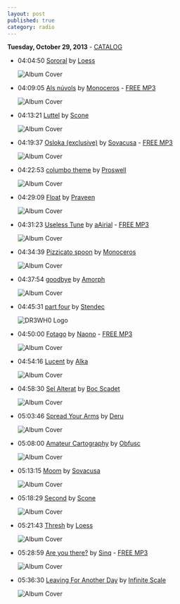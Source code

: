 ```yaml
---
layout: post
published: true
category: radio
---
```


**Tuesday, October 29, 2013** - [CATALOG](/2013/10/29/monoceros-radio-catalog)

*   04:04:50  [Sororal](http://goo.gl/gTZEFE) by [Loess](http://www.last.fm/music/Loess)

    ![Album Cover](http://userserve-ak.last.fm/serve/174s/3846903.jpg "Wind And Water")

*   04:09:05  [Als núvols](http://goo.gl/k7kvWn) by [Monoceros](http://www.last.fm/music/Monoceros) - [FREE MP3](http://goo.gl/IZY5DJ)

    ![Album Cover](http://userserve-ak.last.fm/serve/174s/46995969.jpg "A glorious afternoon")

*   04:13:21  [Luttel](http://goo.gl/LMRYFD) by [Scone](http://www.last.fm/music/Scone)

    ![Album Cover](http://userserve-ak.last.fm/serve/174s/88240395.png "Maze")

*   04:19:37  [Osloka (exclusive)](http://goo.gl/YjHZfJ) by [Sovacusa](http://www.last.fm/music/Sovacusa) - [FREE MP3](http://goo.gl/uOq5UH)

    ![Album Cover](http://userserve-ak.last.fm/serve/174s/5515126.jpg "Intelligent Toys (Sutemos002)")

*   04:22:53  [columbo theme](http://goo.gl/l8G1Y3) by [Proswell](http://www.last.fm/music/Proswell)

    ![Album Cover](http://userserve-ak.last.fm/serve/174s/7586055.jpg "carrot dossier")

*   04:29:09  [Float](http://goo.gl/txZHpH) by [Praveen](http://www.last.fm/music/Praveen)

    ![Album Cover](http://userserve-ak.last.fm/serve/174s/63357733.jpg "Backed by Spirits")

*   04:31:23  [Useless Tune](http://goo.gl/R5KyxG) by [aAirial](http://www.last.fm/music/aAirial) - [FREE MP3](http://goo.gl/Lp7jLI)

    ![Album Cover](http://userserve-ak.last.fm/serve/174s/33500389.jpg "le fil du temps")

*   04:34:39  [Pizzicato spoon](http://goo.gl/MtSizn) by [Monoceros](http://www.last.fm/music/Monoceros)

    ![Album Cover](http://userserve-ak.last.fm/serve/174s/46995969.jpg "A glorious afternoon")

*   04:37:54  [goodbye](http://goo.gl/WoXq4C) by [Amorph](http://www.last.fm/music/Amorph)

    ![Album Cover](http://userserve-ak.last.fm/serve/174s/50315549.jpg "aléas")

*   04:45:31  [part four](http://goo.gl/iwEoqW) by [Stendec](http://www.last.fm/music/Stendec)

    ![DR3WH0 Logo](https://dl.dropboxusercontent.com/u/8239797/DR3WH0.png "DR3WH0 RadioBlog")

*   04:50:00  [Fotago](http://goo.gl/Pc63Zj) by [Naono](http://www.last.fm/music/Naono) - [FREE MP3](http://goo.gl/4ZLFf2)

    ![Album Cover](http://userserve-ak.last.fm/serve/174s/70565774.jpg "One Different Compilation")

*   04:54:16  [Lucent](http://goo.gl/GEvdQL) by [Alka](http://www.last.fm/music/Alka)

    ![Album Cover](http://userserve-ak.last.fm/serve/174s/33165837.jpg "A Dog Lost in the Woods")

*   04:58:30  [Sel Alterat](http://goo.gl/MgMjIO) by [Boc Scadet](http://www.last.fm/music/Boc+Scadet)

    ![Album Cover](http://userserve-ak.last.fm/serve/174s/43946437.jpg "Yleptic")

*   05:03:46  [Spread Your Arms](http://goo.gl/wZ16hb) by [Deru](http://www.last.fm/music/Deru)

    ![Album Cover](http://userserve-ak.last.fm/serve/174s/48637593.png "Trying to Remember")

*   05:08:00  [Amateur Cartography](http://goo.gl/HoHEG4) by [Obfusc](http://www.last.fm/music/Obfusc)

    ![Album Cover](http://userserve-ak.last.fm/serve/174s/32958427.jpg "Cities Of Cedar")

*   05:13:15  [Moom](http://goo.gl/e020as) by [Sovacusa](http://www.last.fm/music/Sovacusa)

    ![Album Cover](http://userserve-ak.last.fm/serve/174s/19571899.jpg "Everything Is Green")

*   05:18:29  [Second](http://goo.gl/Ak5FmJ) by [Scone](http://www.last.fm/music/Scone)

    ![Album Cover](http://userserve-ak.last.fm/serve/174s/88240395.png "Maze")

*   05:21:43  [Thresh](http://goo.gl/f3Dbji) by [Loess](http://www.last.fm/music/Loess)

    ![Album Cover](http://userserve-ak.last.fm/serve/174s/67570860.jpg "Burrows")

*   05:28:59  [Are you there?](http://goo.gl/img8YK) by [Sinq](http://www.last.fm/music/Sinq) - [FREE MP3](http://goo.gl/MKOxcZ)

    ![Album Cover](http://userserve-ak.last.fm/serve/174s/21747603.jpg "Passage LP")

*   05:36:30  [Leaving For Another Day](http://goo.gl/fnZ3T4) by [Infinite Scale](http://www.last.fm/music/Infinite+Scale)

    ![Album Cover](http://userserve-ak.last.fm/serve/174s/33054377.jpg "Automated Compositions")

